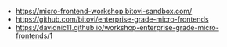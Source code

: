- https://micro-frontend-workshop.bitovi-sandbox.com/
- https://github.com/bitovi/enterprise-grade-micro-frontends
- https://davidnic11.github.io/workshop-enterprise-grade-micro-frontends/1
